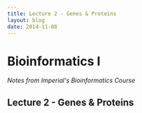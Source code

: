 ```yaml
---
title: Lecture 2 - Genes & Proteins
layout: blog
date: 2014-11-08
---
```


# Bioinformatics I
_Notes from Imperial's Bioinformatics Course_

## Lecture 2 - Genes & Proteins